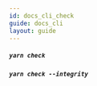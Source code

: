 ```yaml
---
id: docs_cli_check
guide: docs_cli
layout: guide
---
```


##### `yarn check`

##### `yarn check --integrity`
